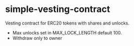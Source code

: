 # simple-vesting-contract

Vesting contract for ERC20 tokens with shares and unlocks. 
- Max unlocks set in MAX_LOCK_LENGTH default 100.
- Withdraw only to owner
